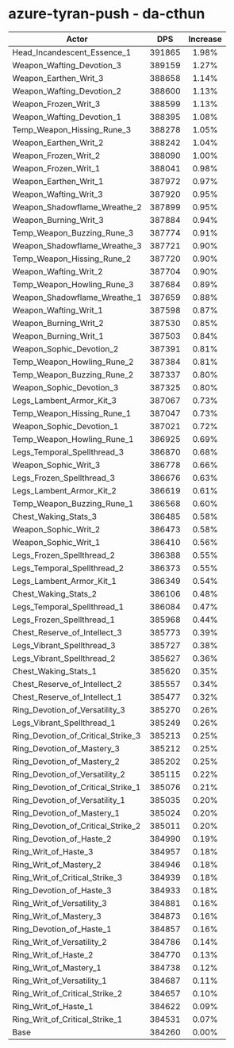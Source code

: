 # azure-tyran-push - da-cthun
| Actor | DPS | Increase |
|---|:---:|:---:|
|Head_Incandescent_Essence_1|391865|1.98%|
|Weapon_Wafting_Devotion_3|389159|1.27%|
|Weapon_Earthen_Writ_3|388658|1.14%|
|Weapon_Wafting_Devotion_2|388600|1.13%|
|Weapon_Frozen_Writ_3|388599|1.13%|
|Weapon_Wafting_Devotion_1|388395|1.08%|
|Temp_Weapon_Hissing_Rune_3|388278|1.05%|
|Weapon_Earthen_Writ_2|388242|1.04%|
|Weapon_Frozen_Writ_2|388090|1.00%|
|Weapon_Frozen_Writ_1|388041|0.98%|
|Weapon_Earthen_Writ_1|387972|0.97%|
|Weapon_Wafting_Writ_3|387920|0.95%|
|Weapon_Shadowflame_Wreathe_2|387899|0.95%|
|Weapon_Burning_Writ_3|387884|0.94%|
|Temp_Weapon_Buzzing_Rune_3|387774|0.91%|
|Weapon_Shadowflame_Wreathe_3|387721|0.90%|
|Temp_Weapon_Hissing_Rune_2|387720|0.90%|
|Weapon_Wafting_Writ_2|387704|0.90%|
|Temp_Weapon_Howling_Rune_3|387684|0.89%|
|Weapon_Shadowflame_Wreathe_1|387659|0.88%|
|Weapon_Wafting_Writ_1|387598|0.87%|
|Weapon_Burning_Writ_2|387530|0.85%|
|Weapon_Burning_Writ_1|387503|0.84%|
|Weapon_Sophic_Devotion_2|387391|0.81%|
|Temp_Weapon_Howling_Rune_2|387384|0.81%|
|Temp_Weapon_Buzzing_Rune_2|387337|0.80%|
|Weapon_Sophic_Devotion_3|387325|0.80%|
|Legs_Lambent_Armor_Kit_3|387067|0.73%|
|Temp_Weapon_Hissing_Rune_1|387047|0.73%|
|Weapon_Sophic_Devotion_1|387021|0.72%|
|Temp_Weapon_Howling_Rune_1|386925|0.69%|
|Legs_Temporal_Spellthread_3|386870|0.68%|
|Weapon_Sophic_Writ_3|386778|0.66%|
|Legs_Frozen_Spellthread_3|386676|0.63%|
|Legs_Lambent_Armor_Kit_2|386619|0.61%|
|Temp_Weapon_Buzzing_Rune_1|386568|0.60%|
|Chest_Waking_Stats_3|386485|0.58%|
|Weapon_Sophic_Writ_2|386473|0.58%|
|Weapon_Sophic_Writ_1|386410|0.56%|
|Legs_Frozen_Spellthread_2|386388|0.55%|
|Legs_Temporal_Spellthread_2|386373|0.55%|
|Legs_Lambent_Armor_Kit_1|386349|0.54%|
|Chest_Waking_Stats_2|386106|0.48%|
|Legs_Temporal_Spellthread_1|386084|0.47%|
|Legs_Frozen_Spellthread_1|385968|0.44%|
|Chest_Reserve_of_Intellect_3|385773|0.39%|
|Legs_Vibrant_Spellthread_3|385727|0.38%|
|Legs_Vibrant_Spellthread_2|385627|0.36%|
|Chest_Waking_Stats_1|385620|0.35%|
|Chest_Reserve_of_Intellect_2|385557|0.34%|
|Chest_Reserve_of_Intellect_1|385477|0.32%|
|Ring_Devotion_of_Versatility_3|385270|0.26%|
|Legs_Vibrant_Spellthread_1|385249|0.26%|
|Ring_Devotion_of_Critical_Strike_3|385213|0.25%|
|Ring_Devotion_of_Mastery_3|385212|0.25%|
|Ring_Devotion_of_Mastery_2|385202|0.25%|
|Ring_Devotion_of_Versatility_2|385115|0.22%|
|Ring_Devotion_of_Critical_Strike_1|385076|0.21%|
|Ring_Devotion_of_Versatility_1|385035|0.20%|
|Ring_Devotion_of_Mastery_1|385024|0.20%|
|Ring_Devotion_of_Critical_Strike_2|385011|0.20%|
|Ring_Devotion_of_Haste_2|384990|0.19%|
|Ring_Writ_of_Haste_3|384957|0.18%|
|Ring_Writ_of_Mastery_2|384946|0.18%|
|Ring_Writ_of_Critical_Strike_3|384939|0.18%|
|Ring_Devotion_of_Haste_3|384933|0.18%|
|Ring_Writ_of_Versatility_3|384881|0.16%|
|Ring_Writ_of_Mastery_3|384873|0.16%|
|Ring_Devotion_of_Haste_1|384857|0.16%|
|Ring_Writ_of_Versatility_2|384786|0.14%|
|Ring_Writ_of_Haste_2|384770|0.13%|
|Ring_Writ_of_Mastery_1|384738|0.12%|
|Ring_Writ_of_Versatility_1|384687|0.11%|
|Ring_Writ_of_Critical_Strike_2|384657|0.10%|
|Ring_Writ_of_Haste_1|384622|0.09%|
|Ring_Writ_of_Critical_Strike_1|384531|0.07%|
|Base|384260|0.00%|
